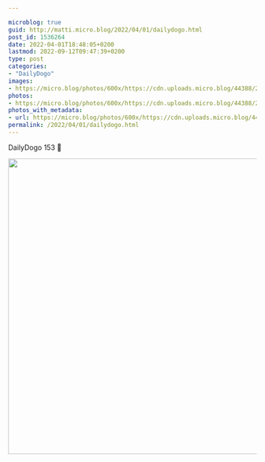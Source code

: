 ```yaml
---

microblog: true
guid: http://matti.micro.blog/2022/04/01/dailydogo.html
post_id: 1536264
date: 2022-04-01T18:48:05+0200
lastmod: 2022-09-12T09:47:39+0200
type: post
categories:
- "DailyDogo"
images:
- https://micro.blog/photos/600x/https://cdn.uploads.micro.blog/44388/2022/52d9827883.jpg
photos:
- https://micro.blog/photos/600x/https://cdn.uploads.micro.blog/44388/2022/52d9827883.jpg
photos_with_metadata:
- url: https://micro.blog/photos/600x/https://cdn.uploads.micro.blog/44388/2022/52d9827883.jpg
permalink: /2022/04/01/dailydogo.html
---
```

DailyDogo 153 🐶

<img src="https://micro.blog/photos/600x/https://blog.martin-haehnel.de/uploads/2022/52d9827883.jpg" width="600" height="600" alt="" />
